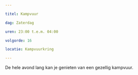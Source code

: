 ```yaml
---

titel: Kampvuur

dag: Zaterdag

uren: 23:00 t.e.m. 04:00

volgorde: 16

locatie: Kampvuurkring

---
```


De hele avond lang kan je genieten van een gezellig kampvuur.
